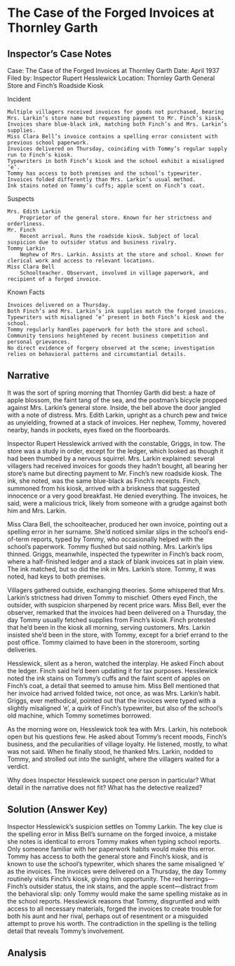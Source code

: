 # The Case of the Forged Invoices at Thornley Garth

## Inspector’s Case Notes

Case: The Case of the Forged Invoices at Thornley Garth
Date: April 1937
Filed by: Inspector Rupert Hesslewick
Location: Thornley Garth General Store and Finch’s Roadside Kiosk

Incident

    Multiple villagers received invoices for goods not purchased, bearing Mrs. Larkin’s store name but requesting payment to Mr. Finch’s kiosk.
    Invoices share blue-black ink, matching both Finch’s and Mrs. Larkin’s supplies.
    Miss Clara Bell’s invoice contains a spelling error consistent with previous school paperwork.
    Invoices delivered on Thursday, coinciding with Tommy’s regular supply run to Finch’s kiosk.
    Typewriters in both Finch’s kiosk and the school exhibit a misaligned ‘e’.
    Tommy has access to both premises and the school’s typewriter.
    Invoices folded differently than Mrs. Larkin’s usual method.
    Ink stains noted on Tommy’s cuffs; apple scent on Finch’s coat.

Suspects

    Mrs. Edith Larkin
        Proprietor of the general store. Known for her strictness and orderliness.
    Mr. Finch
        Recent arrival. Runs the roadside kiosk. Subject of local suspicion due to outsider status and business rivalry.
    Tommy Larkin
        Nephew of Mrs. Larkin. Assists at the store and school. Known for clerical work and access to relevant locations.
    Miss Clara Bell
        Schoolteacher. Observant, involved in village paperwork, and recipient of a forged invoice.

Known Facts

    Invoices delivered on a Thursday.
    Both Finch’s and Mrs. Larkin’s ink supplies match the forged invoices.
    Typewriters with misaligned ‘e’ present in both Finch’s kiosk and the school.
    Tommy regularly handles paperwork for both the store and school.
    Community tensions heightened by recent business competition and personal grievances.
    No direct evidence of forgery observed at the scene; investigation relies on behavioral patterns and circumstantial details.


## Narrative

It was the sort of spring morning that Thornley Garth did best: a haze of apple blossom, the faint tang of the sea, and the postman’s bicycle propped against Mrs. Larkin’s general store. Inside, the bell above the door jangled with a note of distress. Mrs. Edith Larkin, upright as a church pew and twice as unyielding, frowned at a stack of invoices. Her nephew, Tommy, hovered nearby, hands in pockets, eyes fixed on the floorboards.

Inspector Rupert Hesslewick arrived with the constable, Griggs, in tow. The store was a study in order, except for the ledger, which looked as though it had been thumbed by a nervous squirrel. Mrs. Larkin explained: several villagers had received invoices for goods they hadn’t bought, all bearing her store’s name but directing payment to Mr. Finch’s new roadside kiosk. The ink, she noted, was the same blue-black as Finch’s receipts. Finch, summoned from his kiosk, arrived with a briskness that suggested innocence or a very good breakfast. He denied everything. The invoices, he said, were a malicious trick, likely from someone with a grudge against both him and Mrs. Larkin.

Miss Clara Bell, the schoolteacher, produced her own invoice, pointing out a spelling error in her surname. She’d noticed similar slips in the school’s end-of-term reports, typed by Tommy, who occasionally helped with the school’s paperwork. Tommy flushed but said nothing. Mrs. Larkin’s lips thinned. Griggs, meanwhile, inspected the typewriter in Finch’s back room, where a half-finished ledger and a stack of blank invoices sat in plain view. The ink matched, but so did the ink in Mrs. Larkin’s store. Tommy, it was noted, had keys to both premises.

Villagers gathered outside, exchanging theories. Some whispered that Mrs. Larkin’s strictness had driven Tommy to mischief. Others eyed Finch, the outsider, with suspicion sharpened by recent price wars. Miss Bell, ever the observer, remarked that the invoices had been delivered on a Thursday, the day Tommy usually fetched supplies from Finch’s kiosk. Finch protested that he’d been in the kiosk all morning, serving customers. Mrs. Larkin insisted she’d been in the store, with Tommy, except for a brief errand to the post office. Tommy claimed to have been in the storeroom, sorting deliveries.

Hesslewick, silent as a heron, watched the interplay. He asked Finch about the ledger. Finch said he’d been updating it for tax purposes. Hesslewick noted the ink stains on Tommy’s cuffs and the faint scent of apples on Finch’s coat, a detail that seemed to amuse him. Miss Bell mentioned that her invoice had arrived folded twice, not once, as was Mrs. Larkin’s habit. Griggs, ever methodical, pointed out that the invoices were typed with a slightly misaligned ‘e’, a quirk of Finch’s typewriter, but also of the school’s old machine, which Tommy sometimes borrowed.

As the morning wore on, Hesslewick took tea with Mrs. Larkin, his notebook open but his questions few. He asked about Tommy’s recent moods, Finch’s business, and the peculiarities of village loyalty. He listened, mostly, to what was not said. When he finally stood, he thanked Mrs. Larkin, nodded to Tommy, and strolled out into the sunlight, where the villagers waited for a verdict.

Why does Inspector Hesslewick suspect one person in particular? What detail in the narrative does not fit? What has the detective realized?

## Solution (Answer Key)

Inspector Hesslewick’s suspicion settles on Tommy Larkin. The key clue is the spelling error in Miss Bell’s surname on the forged invoice, a mistake she notes is identical to errors Tommy makes when typing school reports. Only someone familiar with her paperwork habits would make this error. Tommy has access to both the general store and Finch’s kiosk, and is known to use the school’s typewriter, which shares the same misaligned ‘e’ as the invoices. The invoices were delivered on a Thursday, the day Tommy routinely visits Finch’s kiosk, giving him opportunity. The red herrings—Finch’s outsider status, the ink stains, and the apple scent—distract from the behavioral slip: only Tommy would make the same spelling mistake as in the school reports. Hesslewick reasons that Tommy, disgruntled and with access to all necessary materials, forged the invoices to create trouble for both his aunt and her rival, perhaps out of resentment or a misguided attempt to prove his worth. The contradiction in the spelling is the telling detail that reveals Tommy’s involvement.

## Analysis

